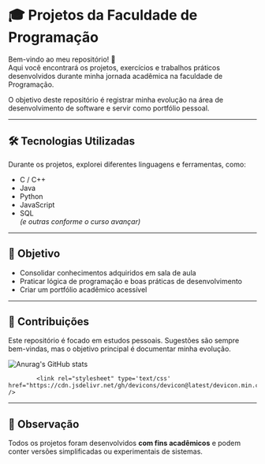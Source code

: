 # 🎓 Projetos da Faculdade de Programação

Bem-vindo ao meu repositório! 🚀  
Aqui você encontrará os projetos, exercícios e trabalhos práticos desenvolvidos durante minha jornada acadêmica na faculdade de Programação.  

O objetivo deste repositório é registrar minha evolução na área de desenvolvimento de software e servir como portfólio pessoal.

---

## 🛠️ Tecnologias Utilizadas
Durante os projetos, explorei diferentes linguagens e ferramentas, como:
- C / C++
- Java
- Python
- JavaScript
- SQL  
*(e outras conforme o curso avançar)*

---

## 🎯 Objetivo
- Consolidar conhecimentos adquiridos em sala de aula  
- Praticar lógica de programação e boas práticas de desenvolvimento  
- Criar um portfólio acadêmico acessível  

---

## 🤝 Contribuições
Este repositório é focado em estudos pessoais. Sugestões são sempre bem-vindas, mas o objetivo principal é documentar minha evolução.  

<div>
            
![Anurag's GitHub stats](https://github-readme-stats.vercel.app/api?username=anuraghazra&show_icons=true&theme=synthwave)

</div>

<div>

            <link rel="stylesheet" type='text/css' href="https://cdn.jsdelivr.net/gh/devicons/devicon@latest/devicon.min.css" />
          

            
</div>
          
---

## 📌 Observação
Todos os projetos foram desenvolvidos **com fins acadêmicos** e podem conter versões simplificadas ou experimentais de sistemas.
